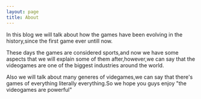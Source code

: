 ```yaml
---
layout: page
title: About
---
```


In this blog we will talk about how the games have been evolving in the history,since
the first game ever untill now.

These days the games are considered sports,and now we have some aspects that we will explain 
some of them after,however,we can say that the videogames are one of the biggest 
industries around the world.

Also we will talk about many generes of videgames,we can say that there's games of everything
literally everything.So we hope you guys enjoy "the videogames are powerful"
